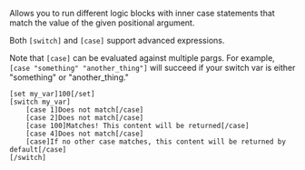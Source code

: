 Allows you to run different logic blocks with inner case statements that match the value of the given positional argument.

Both `[switch]` and `[case]` support advanced expressions.

Note that `[case]` can be evaluated against multiple pargs. For example, `[case "something" "another_thing"]` will succeed if your switch var is either "something" or "another_thing."

```
[set my_var]100[/set]
[switch my_var]
	[case 1]Does not match[/case]
	[case 2]Does not match[/case]
	[case 100]Matches! This content will be returned[/case]
	[case 4]Does not match[/case]
	[case]If no other case matches, this content will be returned by default[/case]
[/switch]
```